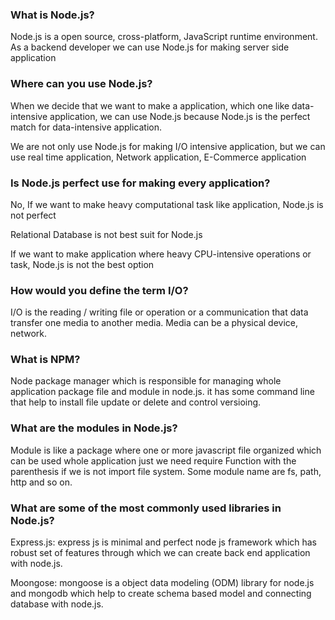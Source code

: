### What is Node.js? 
<p>Node.js is a open source, cross-platform, JavaScript runtime environment. As a backend developer we can use Node.js for making server side application</p>


### Where can you use Node.js?
<p>When we decide that we want to make a application, which one like data-intensive application, we can use Node.js because Node.js is the perfect match for data-intensive application.</p>
<p>We are not only use Node.js for making I/O intensive application, but we can use real time application, Network application, E-Commerce application</p>

### Is Node.js perfect use for making every application?
<p>No, If we want to make heavy computational task like application, Node.js is not perfect</p>
<p>Relational Database is not best suit for Node.js</p>
<p>If we want to make application where heavy CPU-intensive operations or task, Node.js is not the best option </p>

### How would you define the term I/O?
<p>I/O is the reading / writing file or operation or a communication that data transfer one media to another media. Media can be a physical device,  network.</p>

### What is NPM?
<p>Node package manager which is responsible for managing whole application package file and module in node.js. it has some command line that help to install file update or delete and control versioing.</p>

### What are the modules in Node.js?
<p>Module is like a package where one or more javascript file organized which can be used whole application just we need require  Function with the parenthesis if we is not import file system. Some module name are fs, path,  http and so on.</p>

### What are some of the most commonly used libraries in Node.js?
<p>Express.js: express js is minimal and perfect node js framework which has robust set of features through which we can create back end application with node.js.</p>
<p>Moongose: mongoose is a object data modeling  (ODM)  library for node.js and mongodb which help to create schema based model and connecting database with node.js.</p>

